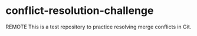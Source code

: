 # conflict-resolution-challenge
REMOTE
This is a test repository to practice resolving merge conflicts in Git.
